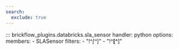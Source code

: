 ```yaml
---
search:
  exclude: true
---
```


::: brickflow_plugins.databricks.sla_sensor
    handler: python
    options:
        members:
            - SLASensor
        filters:
            - "!^_[^_]"
            - "!^__[^__]"
